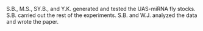 S.B., M.S., SY.B., and Y.K. generated and tested the UAS-miRNA fly stocks. S.B. carried out the rest of the experiments. S.B. and W.J. analyzed the data and wrote the paper.